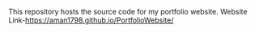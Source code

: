 This repository hosts the source code for my portfolio website. Website Link-https://aman1798.github.io/PortfolioWebsite/
